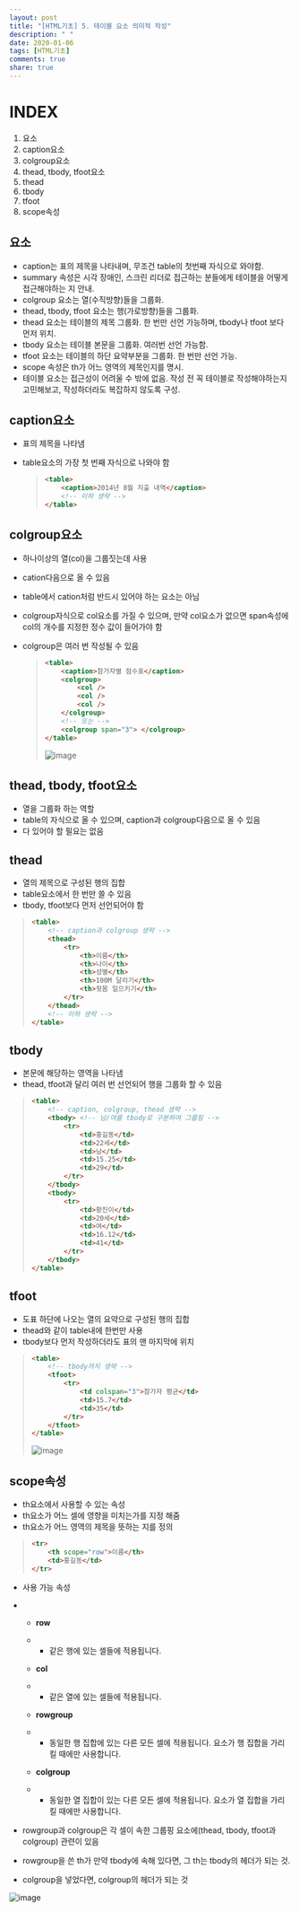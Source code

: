 ```yaml
---
layout: post
title: "[HTML기초] 5. 테이블 요소 의미적 작성"
description: " "
date: 2020-01-06
tags: [HTML기초]
comments: true
share: true
---
```


# INDEX

1. 요소
2. caption요소
3. colgroup요소
4. thead, tbody, tfoot요소
5. thead
6. tbody
7. tfoot
8. scope속성



## 요소

- caption는 표의 제목을 나타내며, 무조건     table의 첫번째 자식으로 와야함.
- summary 속성은 시각 장애인, 스크린     리더로 접근하는 분들에게 테이블을 어떻게 접근해야하는 지 안내.
- colgroup 요소는 열(수직방향)들을     그룹화.
- thead, tbody, tfoot 요소는     행(가로방향)들을 그룹화.
- thead 요소는 테이블의 제목 그룹화. 한     번만 선언 가능하며, tbody나 tfoot 보다 먼저 위치.
- tbody 요소는 테이블 본문을 그룹화.     여러번 선언 가능함.
- tfoot 요소는 테이블의 하단 요약부분을     그룹화. 한 번만 선언 가능.
- scope 속성은 th가 어느 영역의     제목인지를 명시.
- 테이블 요소는 접근성이 어려울 수 밖에 없음.     작성 전 꼭 테이블로 작성해야하는지 고민해보고, 작성하더라도 복잡하지 않도록 구성.

## caption요소

- 표의 제목을 나타냄

- table요소의 가장 첫 번째 자식으로 나와야 함

  > ```HTML
  > <table>
  >     <caption>2014년 8월 지출 내역</caption>
  >     <!-- 이하 생략 -->
  > </table>
  > ```

  

## colgroup요소

- 하나이상의 열(col)을 그룹짓는데 사용

- cation다음으로 올 수 있음

- table에서 cation처럼 반드시 있어야 하는 요소는 아님

- colgroup자식으로 col요소를 가질 수 있으며, 만약 col요소가 없으면 span속성에 col의 개수를 지정한 정수 값이 들어가야 함

- colgroup은 여러 번 작성될 수 있음

  > ```HTML
  > <table>
  >     <caption>참가자별 점수표</caption>
  >     <colgroup>
  >         <col />
  >         <col />
  >         <col />
  >     </colgroup>
  >     <!-- 또는 -->
  >     <colgroup span="3"> </colgroup>
  > </table>
  > ```
  >
  > ![image](https://github.com/colinch4/colinch4.github.io/blob/master/_posts/2020/HTML/images/table_3.png?raw=true)

  

## thead, tbody, tfoot요소

- 열을 그룹화 하는 역할
- table의 자식으로 올 수 있으며, caption과 colgroup다음으로 올 수 있음
- 다 있어야 할 필요는 없음

## thead

- 열의 제목으로 구성된 행의 집합
- table요소에서 한 번만 쓸 수 있음
- tbody,     tfoot보다 먼저 선언되어야 함

> ```HTML
> <table>
>     <!-- caption과 colgroup 생략 -->
>     <thead>
>         <tr>
>             <th>이름</th>
>             <th>나이</th>
>             <th>성별</th>
>             <th>100M 달리기</th>
>             <th>윗몸 일으키기</th>
>         </tr>
>     </thead>
>     <!-- 이하 생략 -->
> </table>
> ```



## tbody

- 본문에 해당하는 영역을 나타냄
- thead, tfoot과 달리 여러 번 선언되어 행을 그룹화 할 수 있음

> ```HTML
> <table>
>     <!-- caption, colgroup, thead 생략 -->
>     <tbody> <!-- 남/여를 tbody로 구분하여 그룹핑 -->
>         <tr>
>             <td>홍길동</td>
>             <td>22세</td>
>             <td>남</td>
>             <td>15.25</td>
>             <td>29</td>
>         </tr>
>     </tbody>
>     <tbody>
>         <tr>
>             <td>황진이</td>
>             <td>20세</td>
>             <td>여</td>
>             <td>16.12</td>
>             <td>41</td>
>         </tr>
>     </tbody>
> </table>
> ```



## tfoot

- 도표 하단에 나오는 열의 요약으로 구성된 행의 집합
- thead와 같이 table내에 한번만 사용
-  tbody보다 먼저 작성하더라도 표의 맨 마지막에 위치

> ```HTML
> <table>
>     <!-- tbody까지 생략 -->
>     <tfoot>
>         <tr>
>             <td colspan="3">참가자 평균</td>
>             <td>15.7</td>
>             <td>35</td>
>         </tr>
>     </tfoot>
> </table>
> ```
>
> ![image](https://github.com/colinch4/colinch4.github.io/blob/master/_posts/2020/HTML/images/table_4.png?raw=true)



## scope속성

- th요소에서 사용할 수 있는 속성
- th요소가 어느 셀에 영향을 미치는가를 지정 해줌
- th요소가 어느 영역의 제목을 뜻하는 지를 정의

> ```HTML
> <tr>
>     <th scope="row">이름</th>
>     <td>홍길동</td>
> </tr>
> ```



- 사용 가능 속성

- - **row**

  - - 같은 행에 있는 셀들에 적용됩니다.

  - **col**

  - - 같은 열에 있는 셀들에 적용됩니다.

  - **rowgroup**

  - - 동일한 행 집합에 있는 다른 모든 셀에       적용됩니다. 요소가 행 집합을 가리킬 때에만 사용합니다.

  - **colgroup**

  - - 동일한 열 집합이 있는 다른 모든 셀에       적용됩니다. 요소가 열 집합을 가리킬 때에만 사용합니다.

-  rowgroup과 colgroup은 각 셀이 속한 그룹핑 요소에(thead, tbody, tfoot과 colgroup) 관련이 있음

- rowgroup을 쓴 th가 만약 tbody에 속해 있다면, 그 th는 tbody의 헤더가 되는 것.

- colgroup을 넣었다면, colgroup의 헤더가 되는 것

![image](https://github.com/colinch4/colinch4.github.io/blob/master/_posts/2020/HTML/images/table_5.png?raw=true)